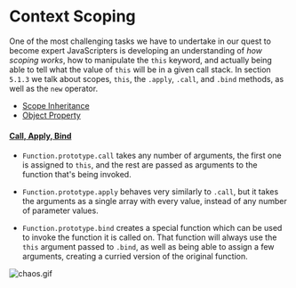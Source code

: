 # Context Scoping

One of the most challenging tasks we have to undertake in our quest to become expert JavaScripters is developing an understanding of _how scoping works_, how to manipulate the `this` keyword, and actually being able to tell what the value of `this` will be in a given call stack. In section `5.1.3` we talk about scopes, `this`, the `.apply`, `.call`, and `.bind` methods, as well as the `new` operator.

- [Scope Inheritance](https://github.com/bevacqua/buildfirst/tree/master/ch05/03_context-scoping/scope-inheritance.js)
- [Object Property](https://github.com/bevacqua/buildfirst/tree/master/ch05/03_context-scoping/object-property.js)

#### [Call, Apply, Bind](https://github.com/bevacqua/buildfirst/tree/master/ch05/03_context-scoping/call-apply-bind.js)

- `Function.prototype.call` takes any number of arguments, the first one is assigned to `this`, and the rest are passed as arguments to the function that's being invoked.

- `Function.prototype.apply` behaves very similarly to `.call`, but it takes the arguments as a single array with every value, instead of any number of parameter values.

- `Function.prototype.bind` creates a special function which can be used to invoke the function it is called on. That function will always use the `this` argument passed to `.bind`, as well as being able to assign a few arguments, creating a curried version of the original function.

![chaos.gif][1]

  [1]: https://github.com/bevacqua/buildfirst/tree/master/images/chaos.gif "Not the prettiest of JavaScript faces"
